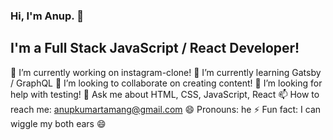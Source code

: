 ### Hi, I'm Anup. 👋

## I'm a Full Stack JavaScript / React Developer!

🔭 I’m currently working on instagram-clone!
🌱 I’m currently learning Gatsby / GraphQL
👯 I’m looking to collaborate on creating content!
🤔 I’m looking for help with testing!
💬 Ask me about HTML, CSS, JavaScript, React
📫 How to reach me: anupkumartamang@gmail.com
😄 Pronouns: he
⚡ Fun fact: I can wiggle my both ears 😄
